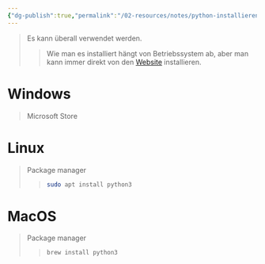 ```yaml
---
{"dg-publish":true,"permalink":"/02-resources/notes/python-installieren/","tags":["informatik/programmierung/sprachen/python"],"noteIcon":"","updated":"2025-10-29T12:59:09.554+01:00"}
---
```


>Es kann überall verwendet werden.
>>Wie man es installiert hängt von Betriebssystem ab, aber man kann immer direkt von den [Website](https://www.python.org/downloads/) installieren.

# Windows
>Microsoft Store

# Linux
>Package manager
>>```sh
>>sudo apt install python3
>>```

# MacOS
>Package manager
>>```sh
>>brew install python3
>>```

